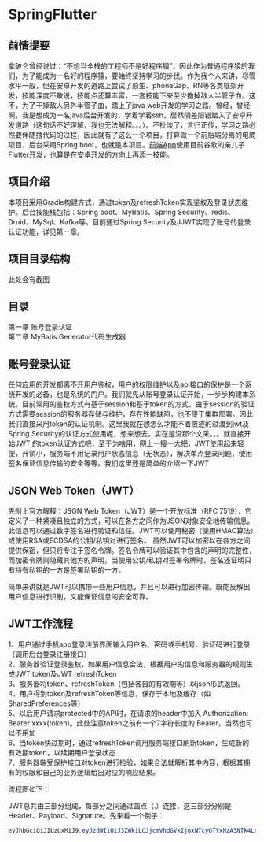 # SpringFlutter
前情提要
-------
拿破仑曾经说过：“不想当全栈的工程师不是好程序猿”，因此作为普通程序猿的我们，为了能成为一名好的程序猿，要始终坚持学习的步伐。作为我个人来讲，尽管水平一般，但在安卓开发的道路上尝试了原生、phoneGap、RN等各类框架开发，技能深度不敢说，技能点还算丰富，一套技能下来至少撸掉敌人半管子血。这不，为了干掉敌人另外半管子血，踏上了java web开发的学习之路。曾经，曾经啊，我是想成为一名java后台开发的，学着学着ssh，居然阴差阳错踏入了安卓开发道路（这句话不好理解，我也无法解释。。。）。不扯淡了，言归正传，学习之路必然要伴随撸代码的过程，因此就有了这么一个项目，打算做一个前后端分离的电商项目，后台采用Spring boot，也就是本项目。[前端App](https://github.com/shenmengzhuifeng/SpringFlutterApp)使用目前谷歌的亲儿子Flutter开发，也算是在安卓开发的方向上再添一技能。

项目介绍
--------
本项目采用Gradle构建方式，通过token及refreshToken实现鉴权及登录状态维护。后台技能栈包括：Spring boot、MyBatis、Spring Security、redis、Druid、MySql、Kafka等。目前通过Spring Security及JJWT实现了账号的登录认证功能，详见第一章。

项目目录结构
-----------
此处会有截图

目录
---
第一章 账号登录认证<br>
第二章 MyBatis Generator代码生成器


账号登录认证
-----------
任何应用的开发都离不开用户鉴权，用户的权限维护以及api接口的保护是一个系统开发的必备，也是系统的门户。我们就先从账号登录认证开始，一步步构建本系统。目前常用的鉴权方式有基于session和基于token的方式。由于session的验证方式需要session的服务器存储与维护，存在性能缺陷，也不便于集群部署。因此我们直接采用token的认证机制。这里我就在想怎么才能不着痕迹的过渡到jwt及Spring Security的认证方式使用呢，想来想去，实在是没那个文采。。。就直接开始JWT 的token认证方式吧，至于为啥用，网上一搜一大把，JWT使用起来轻便，开销小，服务端不用记录用户状态信息（无状态），解决单点登录问题，使用签名保证信息传输的安全等等。我们这里还是简单的介绍一下JWT<br>

JSON Web Token（JWT）
-------------------
先附上官方解释：JSON Web Token（JWT）是一个开放标准（RFC 7519），它定义了一种紧凑且独立的方式，可以在各方之间作为JSON对象安全地传输信息。此信息可以通过数字签名进行验证和信任。JWT可以使用秘密（使用HMAC算法）或使用RSA或ECDSA的公钥/私钥对进行签名。
虽然JWT可以加密以在各方之间提供保密，但只将专注于签名令牌。签名令牌可以验证其中包含的声明的完整性，而加密令牌则隐藏其他方的声明。当使用公钥/私钥对签署令牌时，签名还证明只有持有私钥的一方是签署私钥的一方。

简单来讲就是JWT可以携带一些用户信息，并且可以进行加密传输。既能反解出用户信息进行识别，又能保证信息的安全可靠。<br>

JWT工作流程
---------
1、用户通过手机app登录注册界面输入用户名、密码或手机号、验证码进行登录（调用后台登录注册接口）<br>
2、服务器验证登录鉴权，如果用户信息合法，根据用户的信息和服务器的规则生成JWT token及JWT refreshToken<br>
3、服务器将token、refreshToken（包括各自的有效期等）以json形式返回。<br>
4、用户得到token及refreshToken等信息，保存于本地及缓存（如SharedPreferences等）<br>
5、以后用户请求protected中的API时，在请求的header中加入 Authorization: Bearer xxxx(token)。此处注意token之前有一个7字符长度的 Bearer，当然也可以不用加<br>
6、当token快过期时，通过refreshToken调用服务端接口刷新token，生成新的有效期token，以续期用户登录状态<br>
7、服务器端受保护接口对token进行检验，如果合法就解析其中内容，根据其拥有的权限和自己的业务逻辑给出对应的响应结果。<br>

流程图如下：



JWT总共由三部分组成，每部分之间通过圆点（.）连接，这三部分分别是Header、Payload、Signature。先来看一个例子：<br>
```java
eyJhbGciOiJIUzUxMiJ9.eyJzdWIiOiJ3ZWkiLCJjcmVhdGVkIjoxNTcyOTYxNzA3NTk4LCJleHAiOjE1NzQ3NzYxMDd9.Ifpyzix1y4GoNWyQ54zyZa18HHutO-sAF-fhPC-jZjKoLd-Nr0WcGqMTuk6BNR062Fj6lihXNszCdGpk82rktw
```



































